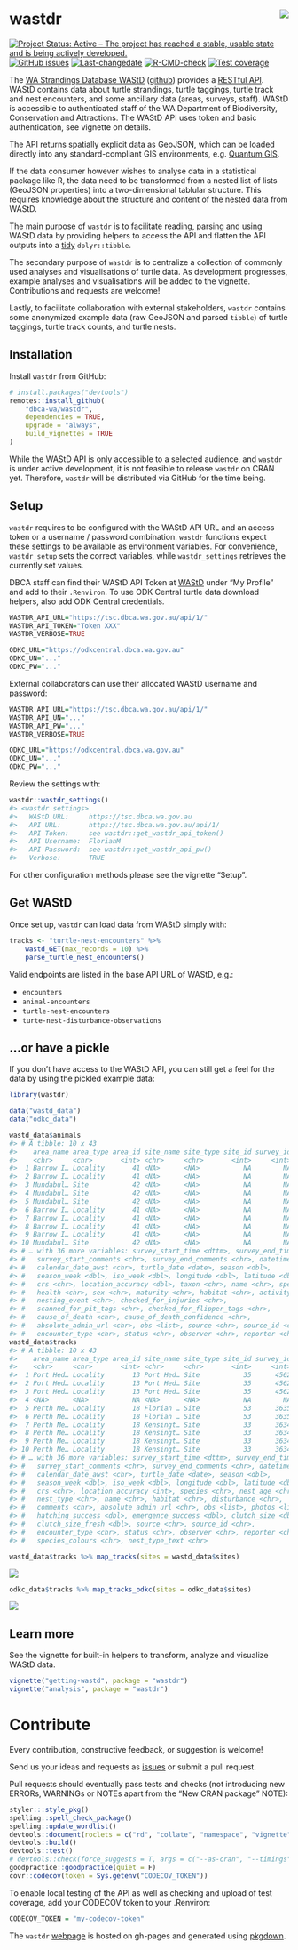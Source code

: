 
# wastdr <img src="man/figures/logo.png" align="right" />

<!-- badges: start -->

[![Project Status: Active – The project has reached a stable, usable
state and is being actively
developed.](https://www.repostatus.org/badges/latest/active.svg)](https://www.repostatus.org/#active)
[![GitHub
issues](https://img.shields.io/github/issues/dbca-wa/wastdr.svg?style=popout)](https://github.com/dbca-wa/wastdr/issues/)
[![Last-changedate](https://img.shields.io/github/last-commit/dbca-wa/wastdr.svg)](https://github.com/dbca-wa/wastdr/commits/master)
[![R-CMD-check](https://github.com/dbca-wa/wastdr/workflows/R-CMD-check/badge.svg?branch=master)](https://github.com/dbca-wa/wastdr/actions)
[![Test
coverage](https://codecov.io/gh/dbca-wa/wastdr/branch/master/graph/badge.svg)](https://codecov.io/gh/dbca-wa/wastdr)
<!-- badges: end -->

The [WA Strandings Database WAStD](https://tsc.dbca.wa.gov.au/)
([github](https://github.com/dbca-wa/wastd/)) provides a [RESTful
API](https://tsc.dbca.wa.gov.au/api/1/). WAStD contains data about
turtle strandings, turtle taggings, turtle track and nest encounters,
and some ancillary data (areas, surveys, staff). WAStD is accessible to
authenticated staff of the WA Department of Biodiversity, Conservation
and Attractions. The WAStD API uses token and basic authentication, see
vignette on details.

The API returns spatially explicit data as GeoJSON, which can be loaded
directly into any standard-compliant GIS environments, e.g. [Quantum
GIS](http://www.qgis.org/en/site/).

If the data consumer however wishes to analyse data in a statistical
package like R, the data need to be transformed from a nested list of
lists (GeoJSON properties) into a two-dimensional tablular structure.
This requires knowledge about the structure and content of the nested
data from WAStD.

The main purpose of `wastdr` is to facilitate reading, parsing and using
WAStD data by providing helpers to access the API and flatten the API
outputs into a [tidy](http://vita.had.co.nz/papers/tidy-data.html)
`dplyr::tibble`.

The secondary purpose of `wastdr` is to centralize a collection of
commonly used analyses and visualisations of turtle data. As development
progresses, example analyses and visualisations will be added to the
vignette. Contributions and requests are welcome\!

Lastly, to facilitate collaboration with external stakeholders, `wastdr`
contains some anonymized example data (raw GeoJSON and parsed `tibble`)
of turtle taggings, turtle track counts, and turtle nests.

## Installation

Install `wastdr` from GitHub:

``` r
# install.packages("devtools")
remotes::install_github(
    "dbca-wa/wastdr",
    dependencies = TRUE,
    upgrade = "always",
    build_vignettes = TRUE
)
```

While the WAStD API is only accessible to a selected audience, and
`wastdr` is under active development, it is not feasible to release
`wastdr` on CRAN yet. Therefore, `wastdr` will be distributed via GitHub
for the time being.

## Setup

`wastdr` requires to be configured with the WAStD API URL and an access
token or a username / password combination. `wastdr` functions expect
these settings to be available as environment variables. For
convenience, `wastdr_setup` sets the correct variables, while
`wastdr_settings` retrieves the currently set values.

DBCA staff can find their WAStD API Token at
[WAStD](https://tsc.dbca.wa.gov.au/) under “My Profile” and add to their
`.Renviron`. To use ODK Central turtle data download helpers, also add
ODK Central credentials.

``` r
WASTDR_API_URL="https://tsc.dbca.wa.gov.au/api/1/"
WASTDR_API_TOKEN="Token XXX"
WASTDR_VERBOSE=TRUE

ODKC_URL="https://odkcentral.dbca.wa.gov.au"
ODKC_UN="..."
ODKC_PW="..."
```

External collaborators can use their allocated WAStD username and
password:

``` r
WASTDR_API_URL="https://tsc.dbca.wa.gov.au/api/1/"
WASTDR_API_UN="..."
WASTDR_API_PW="..."
WASTDR_VERBOSE=TRUE

ODKC_URL="https://odkcentral.dbca.wa.gov.au"
ODKC_UN="..."
ODKC_PW="..."
```

Review the settings with:

``` r
wastdr::wastdr_settings()
#> <wastdr settings>
#>   WAStD URL:     https://tsc.dbca.wa.gov.au 
#>   API URL:       https://tsc.dbca.wa.gov.au/api/1/ 
#>   API Token:     see wastdr::get_wastdr_api_token()
#>   API Username:  FlorianM 
#>   API Password:  see wastdr::get_wastdr_api_pw()
#>   Verbose:       TRUE
```

For other configuration methods please see the vignette “Setup”.

## Get WAStD

Once set up, `wastdr` can load data from WAStD simply with:

``` r
tracks <- "turtle-nest-encounters" %>% 
    wastd_GET(max_records = 10) %>%  
    parse_turtle_nest_encounters()
```

Valid endpoints are listed in the base API URL of WAStD, e.g.:

  - `encounters`
  - `animal-encounters`
  - `turtle-nest-encounters`
  - `turte-nest-disturbance-observations`

## …or have a pickle

If you don’t have access to the WAStD API, you can still get a feel for
the data by using the pickled example data:

``` r
library(wastdr)

data("wastd_data")
data("odkc_data")

wastd_data$animals
#> # A tibble: 10 x 43
#>    area_name area_type area_id site_name site_type site_id survey_id
#>    <chr>     <chr>       <int> <chr>     <chr>       <int>     <int>
#>  1 Barrow I… Locality       41 <NA>      <NA>           NA        NA
#>  2 Barrow I… Locality       41 <NA>      <NA>           NA        NA
#>  3 Mundabul… Site           42 <NA>      <NA>           NA        NA
#>  4 Mundabul… Site           42 <NA>      <NA>           NA        NA
#>  5 Mundabul… Site           42 <NA>      <NA>           NA        NA
#>  6 Barrow I… Locality       41 <NA>      <NA>           NA        NA
#>  7 Barrow I… Locality       41 <NA>      <NA>           NA        NA
#>  8 Barrow I… Locality       41 <NA>      <NA>           NA        NA
#>  9 Barrow I… Locality       41 <NA>      <NA>           NA        NA
#> 10 Mundabul… Site           42 <NA>      <NA>           NA        NA
#> # … with 36 more variables: survey_start_time <dttm>, survey_end_time <dttm>,
#> #   survey_start_comments <chr>, survey_end_comments <chr>, datetime <dttm>,
#> #   calendar_date_awst <chr>, turtle_date <date>, season <dbl>,
#> #   season_week <dbl>, iso_week <dbl>, longitude <dbl>, latitude <dbl>,
#> #   crs <chr>, location_accuracy <dbl>, taxon <chr>, name <chr>, species <chr>,
#> #   health <chr>, sex <chr>, maturity <chr>, habitat <chr>, activity <chr>,
#> #   nesting_event <chr>, checked_for_injuries <chr>,
#> #   scanned_for_pit_tags <chr>, checked_for_flipper_tags <chr>,
#> #   cause_of_death <chr>, cause_of_death_confidence <chr>,
#> #   absolute_admin_url <chr>, obs <list>, source <chr>, source_id <chr>,
#> #   encounter_type <chr>, status <chr>, observer <chr>, reporter <chr>
wastd_data$tracks
#> # A tibble: 10 x 43
#>    area_name area_type area_id site_name site_type site_id survey_id
#>    <chr>     <chr>       <int> <chr>     <chr>       <int>     <int>
#>  1 Port Hed… Locality       13 Port Hed… Site           35      4562
#>  2 Port Hed… Locality       13 Port Hed… Site           35      4562
#>  3 Port Hed… Locality       13 Port Hed… Site           35      4562
#>  4 <NA>      <NA>           NA <NA>      <NA>           NA        NA
#>  5 Perth Me… Locality       18 Florian … Site           53      3635
#>  6 Perth Me… Locality       18 Florian … Site           53      3635
#>  7 Perth Me… Locality       18 Kensingt… Site           33      3634
#>  8 Perth Me… Locality       18 Kensingt… Site           33      3634
#>  9 Perth Me… Locality       18 Kensingt… Site           33      3634
#> 10 Perth Me… Locality       18 Kensingt… Site           33      3634
#> # … with 36 more variables: survey_start_time <dttm>, survey_end_time <dttm>,
#> #   survey_start_comments <chr>, survey_end_comments <chr>, datetime <dttm>,
#> #   calendar_date_awst <chr>, turtle_date <date>, season <dbl>,
#> #   season_week <dbl>, iso_week <dbl>, longitude <dbl>, latitude <dbl>,
#> #   crs <chr>, location_accuracy <int>, species <chr>, nest_age <chr>,
#> #   nest_type <chr>, name <chr>, habitat <chr>, disturbance <chr>,
#> #   comments <chr>, absolute_admin_url <chr>, obs <list>, photos <list>,
#> #   hatching_success <dbl>, emergence_success <dbl>, clutch_size <dbl>,
#> #   clutch_size_fresh <dbl>, source <chr>, source_id <chr>,
#> #   encounter_type <chr>, status <chr>, observer <chr>, reporter <chr>,
#> #   species_colours <chr>, nest_type_text <chr>

wastd_data$tracks %>% map_tracks(sites = wastd_data$sites)
```

![](man/figures/README-unnamed-chunk-7-1.png)<!-- -->

``` r
odkc_data$tracks %>% map_tracks_odkc(sites = odkc_data$sites)
```

![](man/figures/README-unnamed-chunk-7-2.png)<!-- -->

## Learn more

See the vignette for built-in helpers to transform, analyze and
visualize WAStD data.

``` r
vignette("getting-wastd", package = "wastdr")
vignette("analysis", package = "wastdr")
```

# Contribute

Every contribution, constructive feedback, or suggestion is welcome\!

Send us your ideas and requests as
[issues](https://github.com/dbca-wa/wastdr/issues) or submit a pull
request.

Pull requests should eventually pass tests and checks (not introducing
new ERRORs, WARNINGs or NOTEs apart from the “New CRAN package” NOTE):

``` r
styler:::style_pkg()
spelling::spell_check_package()
spelling::update_wordlist()
devtools::document(roclets = c("rd", "collate", "namespace", "vignette"))
devtools::build()
devtools::test()
# devtools::check(force_suggests = T, args = c("--as-cran", "--timings"))
goodpractice::goodpractice(quiet = F)
covr::codecov(token = Sys.getenv("CODECOV_TOKEN"))
```

To enable local testing of the API as well as checking and upload of
test coverage, add your CODECOV token to your .Renviron:

``` r
CODECOV_TOKEN = "my-codecov-token"
```

The `wastdr` [webpage](https://dbca-wa.github.io/wastdr/) is hosted on
gh-pages and generated using
[pkgdown](https://github.com/hadley/pkgdown).
